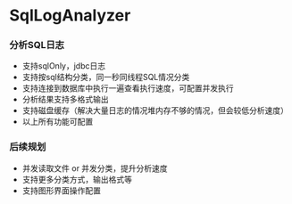 # SqlLogAnalyzer 

### 分析SQL日志

- 支持sqlOnly，jdbc日志
- 支持按sql结构分类，同一秒同线程SQL情况分类
- 支持连接到数据库中执行一遍查看执行速度，可配置并发执行
- 分析结果支持多格式输出
- 支持磁盘缓存（解决大量日志的情况堆内存不够的情况，但会较低分析速度）
- 以上所有功能可配置

### 后续规划
- 并发读取文件 or 并发分类，提升分析速度
- 支持更多分类方式，输出格式等
- 支持图形界面操作配置

